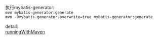 执行mybatis-generator:  
`mvn mybatis-generator:generate`  
`mvn -Dmybatis.generator.overwrite=true mybatis-generator:generate`

detail:<br/>
[runningWithMaven](http://www.mybatis.org/generator/running/runningWithMaven.html)
  



